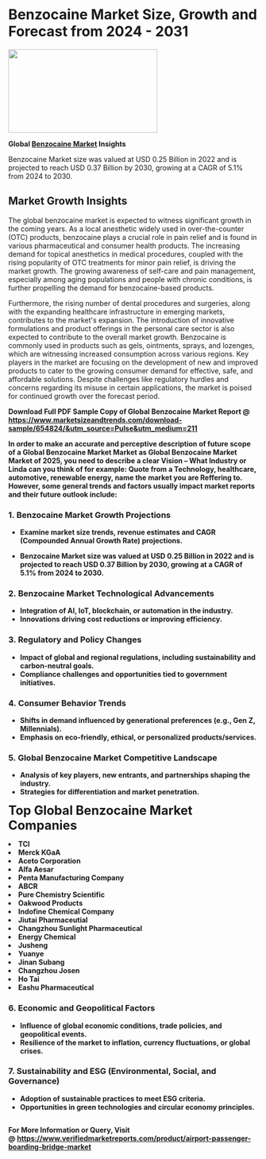 <H1>Benzocaine Market Size, Growth and Forecast from 2024 - 2031</H1><img class="aligncenter size-medium wp-image-584254" src="https://thirdeyenews.in/wp-content/uploads/2024/09/Global-Market-Research-300x168.jpeg" alt="" width="300" height="168" /><p><strong>Global&nbsp;<a href="https://www.marketsizeandtrends.com/download-sample/654824/&amp;utm_source=Pulse&amp;utm_medium=211">Benzocaine Market</a> Insights</strong></p><p>Benzocaine Market size was valued at USD 0.25 Billion in 2022 and is projected to reach USD 0.37 Billion by 2030, growing at a CAGR of 5.1% from 2024 to 2030.</p><p><h2>Market Growth Insights</h2> <p>The global benzocaine market is expected to witness significant growth in the coming years. As a local anesthetic widely used in over-the-counter (OTC) products, benzocaine plays a crucial role in pain relief and is found in various pharmaceutical and consumer health products. The increasing demand for topical anesthetics in medical procedures, coupled with the rising popularity of OTC treatments for minor pain relief, is driving the market growth. The growing awareness of self-care and pain management, especially among aging populations and people with chronic conditions, is further propelling the demand for benzocaine-based products.</p> <p><strong></strong></p> <p>Furthermore, the rising number of dental procedures and surgeries, along with the expanding healthcare infrastructure in emerging markets, contributes to the market's expansion. The introduction of innovative formulations and product offerings in the personal care sector is also expected to contribute to the overall market growth. Benzocaine is commonly used in products such as gels, ointments, sprays, and lozenges, which are witnessing increased consumption across various regions. Key players in the market are focusing on the development of new and improved products to cater to the growing consumer demand for effective, safe, and affordable solutions. Despite challenges like regulatory hurdles and concerns regarding its misuse in certain applications, the market is poised for continued growth over the forecast period.</p> <p><strong></p><p><span class=""><strong>Download Full PDF Sample Copy of Global Benzocaine Market Report</strong> @ <a href="https://www.marketsizeandtrends.com/download-sample/654824/&amp;utm_source=Pulse&amp;utm_medium=211" target="_blank">https://www.marketsizeandtrends.com/download-sample/654824/&amp;utm_source=Pulse&amp;utm_medium=211</a></span></p><p>In order to make an accurate and perceptive description of future scope of a Global&nbsp;Benzocaine Market Market as Global&nbsp;Benzocaine Market Market of 2025, you need to describe a clear Vision &ndash; What Industry or Linda can you think of for example: Quote from a Technology, healthcare, automotive, renewable energy, name the market you are Reffering to. However, some general trends and factors usually impact market reports and their future outlook include:</p><h3>1.&nbsp;<strong>Benzocaine Market Growth Projections</strong></h3><ul><li>Examine market size trends, revenue estimates and CAGR (Compounded Annual Growth Rate) projections.</li><li><p>Benzocaine Market size was valued at USD 0.25 Billion in 2022 and is projected to reach USD 0.37 Billion by 2030, growing at a CAGR of 5.1% from 2024 to 2030.</p></li></ul><h3>2.&nbsp;<strong>Benzocaine Market Technological Advancements</strong></h3><ul><li>Integration of AI, IoT, blockchain, or automation in the industry.</li><li>Innovations driving cost reductions or improving efficiency.</li></ul><h3>3.&nbsp;<strong>Regulatory and Policy Changes</strong></h3><ul><li>Impact of global and regional regulations, including sustainability and carbon-neutral goals.</li><li>Compliance challenges and opportunities tied to government initiatives.</li></ul><h3>4.&nbsp;<strong>Consumer Behavior Trends</strong></h3><ul><li>Shifts in demand influenced by generational preferences (e.g., Gen Z, Millennials).</li><li>Emphasis on eco-friendly, ethical, or personalized products/services.</li></ul><h3>5.&nbsp;<strong>Global Benzocaine Market Competitive Landscape</strong></h3><ul><li>Analysis of key players, new entrants, and partnerships shaping the industry.</li><li>Strategies for differentiation and market penetration.</li></ul><p data-pm-slice="1 1 []"><span style="color: inherit; font-family: inherit; font-size: 25px;">Top Global Benzocaine Market Companies</span></p><div class="" data-test-id=""><p><li> TCI</li><li> Merck KGaA</li><li> Aceto Corporation</li><li> Alfa Aesar</li><li> Penta Manufacturing Company</li><li> ABCR</li><li> Pure Chemistry Scientific</li><li> Oakwood Products</li><li> Indofine Chemical Company</li><li> Jiutai Pharmaceutial</li><li> Changzhou Sunlight Pharmaceutical</li><li> Energy Chemical</li><li> Jusheng</li><li> Yuanye</li><li> Jinan Subang</li><li> Changzhou Josen</li><li> Ho Tai</li><li> Eashu Pharmaceutical</li></p></div><h3>6.&nbsp;<strong>Economic and Geopolitical Factors</strong></h3><ul><li>Influence of global economic conditions, trade policies, and geopolitical events.</li><li>Resilience of the market to inflation, currency fluctuations, or global crises.</li></ul><h3>7.&nbsp;<strong>Sustainability and ESG (Environmental, Social, and Governance)</strong></h3><ul><li>Adoption of sustainable practices to meet ESG criteria.</li><li>Opportunities in green technologies and circular economy principles.</li></ul><h2><strong style="font-size: 14px;">For More Information or Query, Visit @&nbsp;</strong><a style="background-color: #ffffff; font-size: 14px;" href="https://www.marketsizeandtrends.com/report/benzocaine-market/" target="_blank">https://www.verifiedmarketreports.com/product/airport-passenger-boarding-bridge-market</a></h2>
